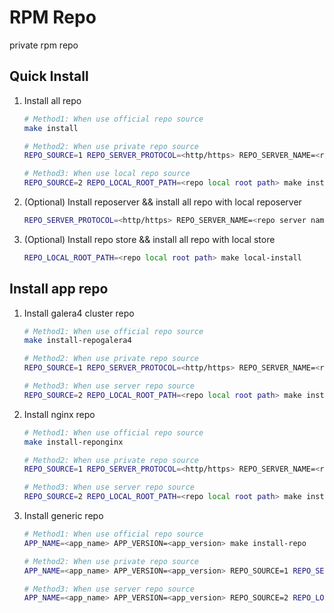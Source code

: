 # RPM Repo
private rpm repo

## Quick Install

1. Install all repo
    
    ```bash
    # Method1: When use official repo source
    make install

    # Method2: When use private repo source
    REPO_SOURCE=1 REPO_SERVER_PROTOCOL=<http/https> REPO_SERVER_NAME=<repo server name> make install

    # Method3: When use local repo source
    REPO_SOURCE=2 REPO_LOCAL_ROOT_PATH=<repo local root path> make install
    ```
2. (Optional) Install reposerver && install all repo with local reposerver

    ```bash
    REPO_SERVER_PROTOCOL=<http/https> REPO_SERVER_NAME=<repo server name> make server-install
    ```

3. (Optional) Install repo store && install all repo with local store
    
    ```bash
    REPO_LOCAL_ROOT_PATH=<repo local root path> make local-install
    ```

## Install app repo

1. Install galera4 cluster repo
    
    ```bash
    # Method1: When use official repo source
    make install-repogalera4

    # Method2: When use private repo source
    REPO_SOURCE=1 REPO_SERVER_PROTOCOL=<http/https> REPO_SERVER_NAME=<repo server name> make install-repogalera4

    # Method3: When use server repo source
    REPO_SOURCE=2 REPO_LOCAL_ROOT_PATH=<repo local root path> make install-repogalera4
    ```

2. Install nginx repo
     ```bash
    # Method1: When use official repo source
    make install-reponginx

    # Method2: When use private repo source
    REPO_SOURCE=1 REPO_SERVER_PROTOCOL=<http/https> REPO_SERVER_NAME=<repo server name> make install-reponginx

    # Method3: When use server repo source
    REPO_SOURCE=2 REPO_LOCAL_ROOT_PATH=<repo local root path> make install-reponginx
    ```


3.  Install generic repo
    
    ```bash
    # Method1: When use official repo source
    APP_NAME=<app_name> APP_VERSION=<app_version> make install-repo

    # Method2: When use private repo source
    APP_NAME=<app_name> APP_VERSION=<app_version> REPO_SOURCE=1 REPO_SERVER_PROTOCOL=<http/https> REPO_SERVER_NAME=<repo server name> make install-repo

    # Method3: When use server repo source
    APP_NAME=<app_name> APP_VERSION=<app_version> REPO_SOURCE=2 REPO_LOCAL_ROOT_PATH=<repo local root path> make install-repo
    ```

